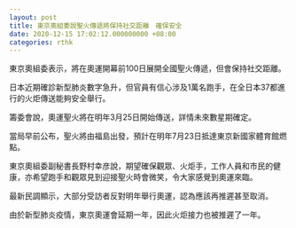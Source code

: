 ```yaml
---
layout: post
title: 東京奧組委說聖火傳遞將保持社交距離　確保安全
date: 2020-12-15 17:02:12.000000000 +08:00
categories: rthk
---
```


東京奧組委表示，將在奧運開幕前100日展開全國聖火傳遞，但會保持社交距離。

日本近期確診新型肺炎數字急升，但官員有信心涉及1萬名跑手，在全日本37都進行的火炬傳送能夠安全舉行。

籌委會說，奧運聖火將在明年3月25日開始傳送，詳情未來數星期確定。

當局早前公布，聖火將由福島出發，預計在明年7月23日抵達東京新國家體育館燃點。

東京奧組委副秘書長野村幸彦說，期望確保觀眾、火炬手，工作人員和市民的健康，亦希望跑手和觀眾見到迎接聖火時會微笑，令大家感覺到奧運來臨。

最新民調顯示，大部分受訪者反對明年舉行奧運，認為應該再推遲甚至取消。

由於新型肺炎疫情，東京奧運會延期一年，因此火炬接力也被推遲了一年。
